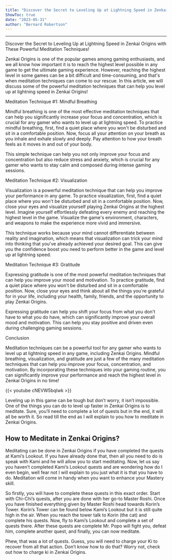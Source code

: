 ```yaml
---
title: "Discover the Secret to Leveling Up at Lightning Speed in Zenkai Origins with These Powerful Meditation Techniques!"
ShowToc: true 
date: "2023-05-31"
author: "Bernard Robertson"
---
```

*****
Discover the Secret to Leveling Up at Lightning Speed in Zenkai Origins with These Powerful Meditation Techniques!

Zenkai Origins is one of the popular games among gaming enthusiasts, and we all know how important it is to reach the highest level possible in any game to get the ultimate gaming experience. However, reaching the highest level in some games can be a bit difficult and time-consuming, and that's when meditation techniques can come to our rescue. In this article, we will discuss some of the powerful meditation techniques that can help you level up at lightning speed in Zenkai Origins!

Meditation Technique #1: Mindful Breathing

Mindful breathing is one of the most effective meditation techniques that can help you significantly increase your focus and concentration, which is crucial for any gamer who wants to level up at lightning speed. To practice mindful breathing, first, find a quiet place where you won't be disturbed and sit in a comfortable position. Now, focus all your attention on your breath as you inhale and exhale slowly and deeply. Pay attention to how your breath feels as it moves in and out of your body.

This simple technique can help you not only improve your focus and concentration but also reduce stress and anxiety, which is crucial for any gamer who wants to stay calm and composed during intense gaming sessions.

Meditation Technique #2: Visualization

Visualization is a powerful meditation technique that can help you improve your performance in any game. To practice visualization, first, find a quiet place where you won't be disturbed and sit in a comfortable position. Now, close your eyes and visualize yourself playing Zenkai Origins at the highest level. Imagine yourself effortlessly defeating every enemy and reaching the highest level in the game. Visualize the game's environment, characters, and weapons to make the experience more vivid and immersive.

This technique works because your mind cannot differentiate between reality and imagination, which means that visualization can trick your mind into thinking that you've already achieved your desired goal. This can give you the confidence boost you need to perform better in the game and level up at lightning speed.

Meditation Technique #3: Gratitude

Expressing gratitude is one of the most powerful meditation techniques that can help you improve your mood and motivation. To practice gratitude, find a quiet place where you won't be disturbed and sit in a comfortable position. Now, close your eyes and think about all the things you're grateful for in your life, including your health, family, friends, and the opportunity to play Zenkai Origins.

Expressing gratitude can help you shift your focus from what you don't have to what you do have, which can significantly improve your overall mood and motivation. This can help you stay positive and driven even during challenging gaming sessions.

Conclusion

Meditation techniques can be a powerful tool for any gamer who wants to level up at lightning speed in any game, including Zenkai Origins. Mindful breathing, visualization, and gratitude are just a few of the many meditation techniques that can help you improve your focus, concentration, and motivation. By incorporating these techniques into your gaming routine, you can significantly improve your performance and reach the highest level in Zenkai Origins in no time!

{{< youtube cNEVW5bqlwk >}} 



Leveling up in this game can be tough but don’t worry, it isn’t impossible. One of the things you can do to level up faster in Zenkai Origins is to meditate. Sure, you’ll need to complete a lot of quests but in the end, it will all be worth it. So read till the end as I will explain to you how to meditate in Zenkai Origins.
 
## How to Meditate in Zenkai Origins?
 
Meditating can be done in Zenkai Origins if you have completed the quests at Kami’s Lookout. If you have already done that, then all you need to do is speak with Kami and he will allow you to start meditating. Now, let us say you haven’t completed Kami’s Lookout quests and are wondering how do I even begin, well fear not I will explain to you just what it is that you have to do. Meditation will come in handy when you want to enhance your Mastery skill.
 
So firstly, you will have to complete these quests in this exact order. Start with Chi-Chi’s quests, after you are done with her go-to Master Roshi. Once you have finished everything given by Master Roshi head towards Korin’s Tower. Korin’s Tower can be found below Kami’s Lookout but it is still quite high in the air. When you reach the tower talk to Korin (the cat) and complete his quests. Now, fly to Kami’s Lookout and complete a set of quests there. After these quests are complete Mr. Popo will fight you, defeat him, complete another quest, and finally, you can now meditate.
 
Phew, that was a lot of quests. Guess, you will need to charge your Ki to recover from all that action. Don’t know how to do that? Worry not, check out how to charge ki in Zenkai Origins.




